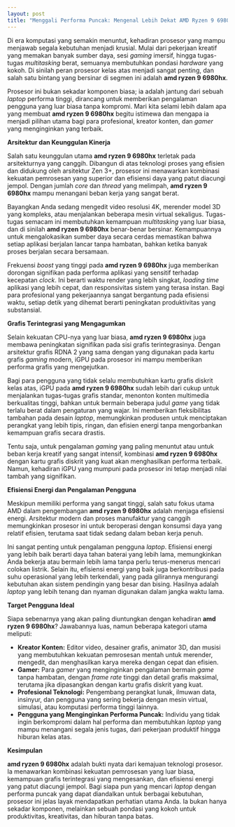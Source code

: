 ```yaml
---
layout: post
title: "Menggali Performa Puncak: Mengenal Lebih Dekat AMD Ryzen 9 6980HX"
---
```


Di era komputasi yang semakin menuntut, kehadiran prosesor yang mampu menjawab segala kebutuhan menjadi krusial. Mulai dari pekerjaan kreatif yang memakan banyak sumber daya, sesi *gaming* imersif, hingga tugas-tugas *multitasking* berat, semuanya membutuhkan pondasi *hardware* yang kokoh. Di sinilah peran prosesor kelas atas menjadi sangat penting, dan salah satu bintang yang bersinar di segmen ini adalah **amd ryzen 9 6980hx**.

Prosesor ini bukan sekadar komponen biasa; ia adalah jantung dari sebuah *laptop* performa tinggi, dirancang untuk memberikan pengalaman pengguna yang luar biasa tanpa kompromi. Mari kita selami lebih dalam apa yang membuat **amd ryzen 9 6980hx** begitu istimewa dan mengapa ia menjadi pilihan utama bagi para profesional, kreator konten, dan *gamer* yang menginginkan yang terbaik.

**Arsitektur dan Keunggulan Kinerja**

Salah satu keunggulan utama **amd ryzen 9 6980hx** terletak pada arsitekturnya yang canggih. Dibangun di atas teknologi proses yang efisien dan didukung oleh arsitektur Zen 3+, prosesor ini menawarkan kombinasi kekuatan pemrosesan yang superior dan efisiensi daya yang patut diacungi jempol. Dengan jumlah *core* dan *thread* yang melimpah, **amd ryzen 9 6980hx** mampu menangani beban kerja yang sangat berat.

Bayangkan Anda sedang mengedit video resolusi 4K, merender model 3D yang kompleks, atau menjalankan beberapa mesin virtual sekaligus. Tugas-tugas semacam ini membutuhkan kemampuan *multitasking* yang luar biasa, dan di sinilah **amd ryzen 9 6980hx** benar-benar bersinar. Kemampuannya untuk mengalokasikan sumber daya secara cerdas memastikan bahwa setiap aplikasi berjalan lancar tanpa hambatan, bahkan ketika banyak proses berjalan secara bersamaan.

Frekuensi *boost* yang tinggi pada **amd ryzen 9 6980hx** juga memberikan dorongan signifikan pada performa aplikasi yang sensitif terhadap kecepatan *clock*. Ini berarti waktu render yang lebih singkat, *loading time* aplikasi yang lebih cepat, dan responsivitas sistem yang terasa instan. Bagi para profesional yang pekerjaannya sangat bergantung pada efisiensi waktu, setiap detik yang dihemat berarti peningkatan produktivitas yang substansial.

**Grafis Terintegrasi yang Mengagumkan**

Selain kekuatan CPU-nya yang luar biasa, **amd ryzen 9 6980hx** juga membawa peningkatan signifikan pada sisi grafis terintegrasinya. Dengan arsitektur grafis RDNA 2 yang sama dengan yang digunakan pada kartu grafis *gaming* modern, iGPU pada prosesor ini mampu memberikan performa grafis yang mengejutkan.

Bagi para pengguna yang tidak selalu membutuhkan kartu grafis diskrit kelas atas, iGPU pada **amd ryzen 9 6980hx** sudah lebih dari cukup untuk menjalankan tugas-tugas grafis standar, menonton konten multimedia berkualitas tinggi, bahkan untuk bermain beberapa judul *game* yang tidak terlalu berat dalam pengaturan yang wajar. Ini memberikan fleksibilitas tambahan pada desain *laptop*, memungkinkan produsen untuk menciptakan perangkat yang lebih tipis, ringan, dan efisien energi tanpa mengorbankan kemampuan grafis secara drastis.

Tentu saja, untuk pengalaman *gaming* yang paling menuntut atau untuk beban kerja kreatif yang sangat intensif, kombinasi **amd ryzen 9 6980hx** dengan kartu grafis diskrit yang kuat akan menghasilkan performa terbaik. Namun, kehadiran iGPU yang mumpuni pada prosesor ini tetap menjadi nilai tambah yang signifikan.

**Efisiensi Energi dan Pengalaman Pengguna**

Meskipun memiliki performa yang sangat tinggi, salah satu fokus utama AMD dalam pengembangan **amd ryzen 9 6980hx** adalah menjaga efisiensi energi. Arsitektur modern dan proses manufaktur yang canggih memungkinkan prosesor ini untuk beroperasi dengan konsumsi daya yang relatif efisien, terutama saat tidak sedang dalam beban kerja penuh.

Ini sangat penting untuk pengalaman pengguna *laptop*. Efisiensi energi yang lebih baik berarti daya tahan baterai yang lebih lama, memungkinkan Anda bekerja atau bermain lebih lama tanpa perlu terus-menerus mencari colokan listrik. Selain itu, efisiensi energi yang baik juga berkontribusi pada suhu operasional yang lebih terkendali, yang pada gilirannya mengurangi kebutuhan akan sistem pendingin yang besar dan bising. Hasilnya adalah *laptop* yang lebih tenang dan nyaman digunakan dalam jangka waktu lama.

**Target Pengguna Ideal**

Siapa sebenarnya yang akan paling diuntungkan dengan kehadiran **amd ryzen 9 6980hx**? Jawabannya luas, namun beberapa kategori utama meliputi:

*   **Kreator Konten:** Editor video, desainer grafis, animator 3D, dan musisi yang membutuhkan kekuatan pemrosesan mentah untuk merender, mengedit, dan menghasilkan karya mereka dengan cepat dan efisien.
*   **Gamer:** Para *gamer* yang menginginkan pengalaman bermain *game* tanpa hambatan, dengan *frame rate* tinggi dan detail grafis maksimal, terutama jika dipasangkan dengan kartu grafis diskrit yang kuat.
*   **Profesional Teknologi:** Pengembang perangkat lunak, ilmuwan data, insinyur, dan pengguna yang sering bekerja dengan mesin virtual, simulasi, atau komputasi performa tinggi lainnya.
*   **Pengguna yang Menginginkan Performa Puncak:** Individu yang tidak ingin berkompromi dalam hal performa dan membutuhkan *laptop* yang mampu menangani segala jenis tugas, dari pekerjaan produktif hingga hiburan kelas atas.

**Kesimpulan**

**amd ryzen 9 6980hx** adalah bukti nyata dari kemajuan teknologi prosesor. Ia menawarkan kombinasi kekuatan pemrosesan yang luar biasa, kemampuan grafis terintegrasi yang mengesankan, dan efisiensi energi yang patut diacungi jempol. Bagi siapa pun yang mencari *laptop* dengan performa puncak yang dapat diandalkan untuk berbagai kebutuhan, prosesor ini jelas layak mendapatkan perhatian utama Anda. Ia bukan hanya sekadar komponen, melainkan sebuah pondasi yang kokoh untuk produktivitas, kreativitas, dan hiburan tanpa batas.
